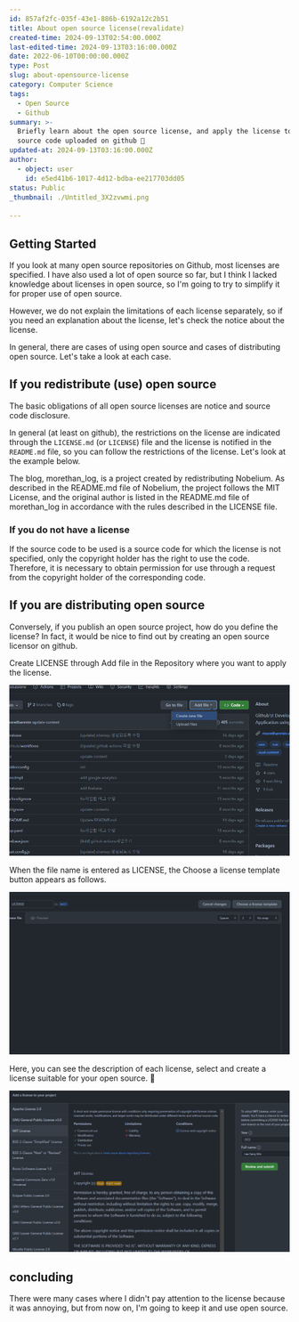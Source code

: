 ```yaml
---
id: 857af2fc-035f-43e1-886b-6192a12c2b51
title: About open source license(revalidate)
created-time: 2024-09-13T02:54:00.000Z
last-edited-time: 2024-09-13T03:16:00.000Z
date: 2022-06-10T00:00:00.000Z
type: Post
slug: about-opensource-license
category: Computer Science
tags:
  - Open Source
  - Github
summary: >-
  Briefly learn about the open source license, and apply the license to your
  source code uploaded on github 🙂
updated-at: 2024-09-13T03:16:00.000Z
author:
  - object: user
    id: e5ed41b6-1017-4d12-bdba-ee217703dd05
status: Public
_thumbnail: ./Untitled_3X2zvwmi.png

---
```


## Getting Started

If you look at many open source repositories on Github, most licenses are specified. I have also used a lot of open source so far, but I think I lacked knowledge about licenses in open source, so I'm going to try to simplify it for proper use of open source.

However, we do not explain the limitations of each license separately, so if you need an explanation about the license, let's check the notice about the license.

In general, there are cases of using open source and cases of distributing open source. Let's take a look at each case.

## If you redistribute (use) open source

The basic obligations of all open source licenses are notice and source code disclosure.

In general (at least on github), the restrictions on the license are indicated through the `LICENSE.md` (or `LICENSE`) file and the license is notified in the `README.md` file, so you can follow the restrictions of the license. Let's look at the example below.

The blog, morethan\_log, is a project created by redistributing Nobelium. As described in the README.md file of Nobelium, the project follows the MIT License, and the original author is listed in the README.md file of morethan\_log in accordance with the rules described in the LICENSE file.

### If you do not have a license

If the source code to be used is a source code for which the license is not specified, only the copyright holder has the right to use the code. Therefore, it is necessary to obtain permission for use through a request from the copyright holder of the corresponding code.

## If you are distributing open source

Conversely, if you publish an open source project, how do you define the license? In fact, it would be nice to find out by creating an open source licensor on github.

Create LICENSE through Add file in the Repository where you want to apply the license.

![](./Untitled_3X2zvwmi.png)

When the file name is entered as LICENSE, the Choose a license template button appears as follows.

![](./Untitled_YIzTPnXk.png)

Here, you can see the description of each license, select and create a license suitable for your open source. 🙂

![](./Untitled_5DmochrA.png)

## **concluding**

There were many cases where I didn't pay attention to the license because it was annoying, but from now on, I'm going to keep it and use open source.
